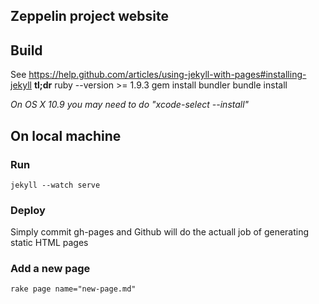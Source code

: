 ## Zeppelin project website


## Build
See https://help.github.com/articles/using-jekyll-with-pages#installing-jekyll
**tl;dr**
    ruby --version >= 1.9.3
    gem install bundler
    bundle install
    
*On OS X 10.9 you may need to do "xcode-select --install"*

## On local machine

### Run
    jekyll --watch serve

### Deploy
Simply commit gh-pages and Github will do the actuall job of generating static HTML pages

### Add a new page
    rake page name="new-page.md"
    
